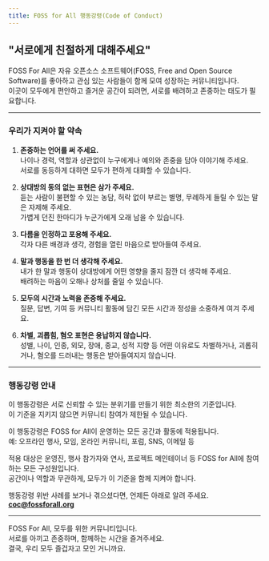 ```yaml
---
title: FOSS for All 행동강령(Code of Conduct)
---
```


## "서로에게 친절하게 대해주세요"

FOSS For All은 자유 오픈소스 소프트웨어(FOSS, Free and Open Source Software)를 좋아하고 관심 있는 사람들이 함께 모여 성장하는 커뮤니티입니다.   
이곳이 모두에게 편안하고 즐거운 공간이 되려면, 서로를 배려하고 존중하는 태도가 필요합니다.

---

### 우리가 지켜야 할 약속

1. **존중하는 언어를 써 주세요.**  
   나이나 경력, 역할과 상관없이 누구에게나 예의와 존중을 담아 이야기해 주세요.  
   서로를 동등하게 대하면 모두가 편하게 대화할 수 있습니다.

2. **상대방의 동의 없는 표현은 삼가 주세요.**  
   듣는 사람이 불편할 수 있는 농담, 허락 없이 부르는 별명, 무례하게 들릴 수 있는 말은 자제해 주세요.  
   가볍게 던진 한마디가 누군가에게 오래 남을 수 있습니다.

3. **다름을 인정하고 포용해 주세요.**  
   각자 다른 배경과 생각, 경험을 열린 마음으로 받아들여 주세요.

4. **말과 행동을 한 번 더 생각해 주세요.**  
   내가 한 말과 행동이 상대방에게 어떤 영향을 줄지 잠깐 더 생각해 주세요.  
   배려하는 마음이 오해나 상처를 줄일 수 있습니다.

5. **모두의 시간과 노력을 존중해 주세요.**  
   질문, 답변, 기여 등 커뮤니티 활동에 담긴 모든 시간과 정성을 소중하게 여겨 주세요.

6. **차별, 괴롭힘, 혐오 표현은 용납하지 않습니다.**  
   성별, 나이, 인종, 외모, 장애, 종교, 성적 지향 등 어떤 이유로도 차별하거나, 괴롭히거나, 혐오를 드러내는 행동은 받아들여지지 않습니다.

---

### 행동강령 안내

이 행동강령은 서로 신뢰할 수 있는 분위기를 만들기 위한 최소한의 기준입니다.   
이 기준을 지키지 않으면 커뮤니티 참여가 제한될 수 있습니다.

이 행동강령은 FOSS for All이 운영하는 모든 공간과 활동에 적용됩니다.   
예: 오프라인 행사, 모임, 온라인 커뮤니티, 포럼, SNS, 이메일 등

적용 대상은 운영진, 행사 참가자와 연사, 프로젝트 메인테이너 등 FOSS for All에 참여하는 모든 구성원입니다.   
공간이나 역할과 무관하게, 모두가 이 기준을 함께 지켜야 합니다.

행동강령 위반 사례를 보거나 겪으셨다면, 언제든 아래로 알려 주세요.   
**coc@fossforall.org**

---

FOSS For All, 모두를 위한 커뮤니티입니다.   
서로를 아끼고 존중하며, 함께하는 시간을 즐겨주세요.    
결국, 우리 모두 즐겁자고 모인 거니까요.